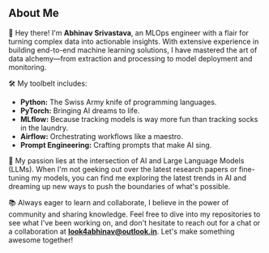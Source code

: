 ## About Me

👋 Hey there! I'm **Abhinav Srivastava**, an MLOps engineer with a flair for turning complex data into actionable insights. With extensive experience in building end-to-end machine learning solutions, I have mastered the art of data alchemy—from extraction and processing to model deployment and monitoring. 

🛠️ My toolbelt includes:
- **Python:** The Swiss Army knife of programming languages.
- **PyTorch:** Bringing AI dreams to life.
- **MLflow:** Because tracking models is way more fun than tracking socks in the laundry.
- **Airflow:** Orchestrating workflows like a maestro.
- **Prompt Engineering:** Crafting prompts that make AI sing.

🤖 My passion lies at the intersection of AI and Large Language Models (LLMs). When I'm not geeking out over the latest research papers or fine-tuning my models, you can find me exploring the latest trends in AI and dreaming up new ways to push the boundaries of what's possible.

📚 Always eager to learn and collaborate, I believe in the power of community and sharing knowledge. Feel free to dive into my repositories to see what I've been working on, and don't hesitate to reach out for a chat or a collaboration at **look4abhinav@outlook.in**. Let's make something awesome together!


<!---
look4abhinav/look4abhinav is a ✨ special ✨ repository because its `README.md` (this file) appears on your GitHub profile.
You can click the Preview link to take a look at your changes.
--->
